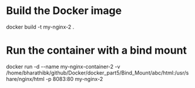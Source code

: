 # Build the Docker image
docker build -t my-nginx-2 .

# Run the container with a bind mount
docker run -d --name my-nginx-container-2 -v /home/bharathibk/github/Docker/docker_part5/Bind_Mount/abc/html:/usr/share/nginx/html -p 8083:80 my-nginx-2
